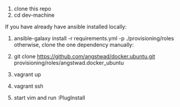 1. clone this repo
1. cd dev-machine

If you have already have ansible installed locally:
1. ansible-galaxy install -r requirements.yml -p ./provisioning/roles
otherwise, clone the one dependency manually:
1. git clone https://github.com/angstwad/docker.ubuntu.git provisioning/roles/angstwad.docker_ubuntu

1. vagrant up
1. vagrant ssh
1. start vim and run :PlugInstall
